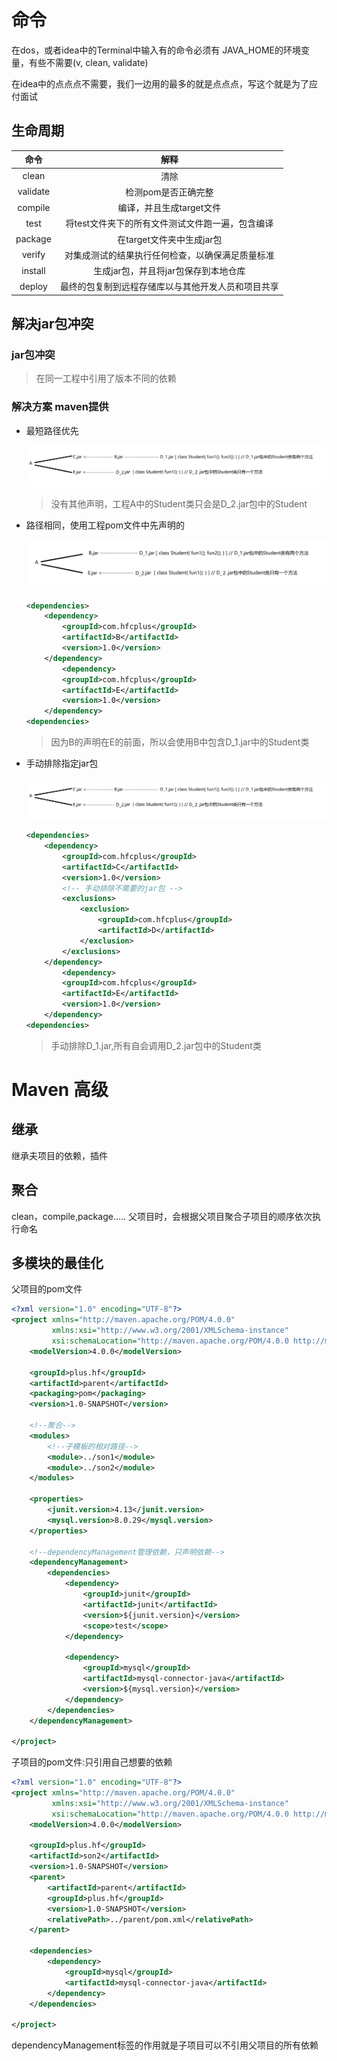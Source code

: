 # 命令

在dos，或者idea中的Terminal中输入有的命令必须有 JAVA_HOME的环境变量，有些不需要(v, clean, validate)

在idea中的点点点不需要，我们一边用的最多的就是点点点，写这个就是为了应付面试

## 生命周期

|   命令   |                        解释                        |
| :------: | :------------------------------------------------: |
|  clean   |                        清除                        |
| validate |                检测pom是否正确完整                 |
| compile  |              编译，并且生成target文件              |
|   test   |  将test文件夹下的所有文件测试文件跑一遍，包含编译  |
| package  |             在target文件夹中生成jar包              |
|  verify  |  对集成测试的结果执行任何检查，以确保满足质量标准  |
| install  |        生成jar包，并且将jar包保存到本地仓库        |
|  deploy  | 最终的包复制到远程存储库以与其他开发人员和项目共享 |

## 解决jar包冲突

### jar包冲突

>在同一工程中引用了版本不同的依赖

### 解决方案 maven提供

* 最短路径优先

  ![image-20220310170124407](maven.assets/image-20220310170124407.png)

  > 没有其他声明，工程A中的Student类只会是D_2.jar包中的Student

* 路径相同，使用工程pom文件中先声明的

  ![image-20220310170347773](maven.assets/image-20220310170347773.png)

  ```xml
  <dependencies>
      <dependency>
          <groupId>com.hfcplus</groupId>
          <artifactId>B</artifactId>
          <version>1.0</version>
      </dependency>
          <dependency>
          <groupId>com.hfcplus</groupId>
          <artifactId>E</artifactId>
          <version>1.0</version>
      </dependency>
  <dependencies>
  ```

  >因为B的声明在E的前面，所以会使用B中包含D_1.jar中的Student类

* 手动排除指定jar包

  ![image-20220310170124407](maven.assets/image-20220310170124407.png)

  ```xml
  <dependencies>
      <dependency>
          <groupId>com.hfcplus</groupId>
          <artifactId>C</artifactId>
          <version>1.0</version>
          <!-- 手动排除不需要的jar包 -->
          <exclusions>
              <exclusion>
                  <groupId>com.hfcplus</groupId>
                  <artifactId>D</artifactId>
              </exclusion>
          </exclusions>
      </dependency>
          <dependency>
          <groupId>com.hfcplus</groupId>
          <artifactId>E</artifactId>
          <version>1.0</version>
      </dependency>
  <dependencies>
  ```

  >手动排除D_1.jar,所有自会调用D_2.jar包中的Student类

# Maven 高级

## 继承

继承夫项目的依赖，插件



## 聚合

clean，compile,package..... 父项目时，会根据父项目聚合子项目的顺序依次执行命名

## 多模块的最佳化

父项目的pom文件

```xml
<?xml version="1.0" encoding="UTF-8"?>
<project xmlns="http://maven.apache.org/POM/4.0.0"
         xmlns:xsi="http://www.w3.org/2001/XMLSchema-instance"
         xsi:schemaLocation="http://maven.apache.org/POM/4.0.0 http://maven.apache.org/xsd/maven-4.0.0.xsd">
    <modelVersion>4.0.0</modelVersion>

    <groupId>plus.hf</groupId>
    <artifactId>parent</artifactId>
    <packaging>pom</packaging>
    <version>1.0-SNAPSHOT</version>

    <!--聚合-->
    <modules>
        <!--子模板的相对路径-->
        <module>../son1</module>
        <module>../son2</module>
    </modules>

    <properties>
        <junit.version>4.13</junit.version>
        <mysql.version>8.0.29</mysql.version>
    </properties>

    <!--dependencyManagement管理依赖，只声明依赖-->
    <dependencyManagement>
        <dependencies>
            <dependency>
                <groupId>junit</groupId>
                <artifactId>junit</artifactId>
                <version>${junit.version}</version>
                <scope>test</scope>
            </dependency>

            <dependency>
                <groupId>mysql</groupId>
                <artifactId>mysql-connector-java</artifactId>
                <version>${mysql.version}</version>
            </dependency>
        </dependencies>
    </dependencyManagement>

</project>
```

子项目的pom文件:只引用自己想要的依赖

```xml
<?xml version="1.0" encoding="UTF-8"?>
<project xmlns="http://maven.apache.org/POM/4.0.0"
         xmlns:xsi="http://www.w3.org/2001/XMLSchema-instance"
         xsi:schemaLocation="http://maven.apache.org/POM/4.0.0 http://maven.apache.org/xsd/maven-4.0.0.xsd">
    <modelVersion>4.0.0</modelVersion>

    <groupId>plus.hf</groupId>
    <artifactId>son2</artifactId>
    <version>1.0-SNAPSHOT</version>
    <parent>
        <artifactId>parent</artifactId>
        <groupId>plus.hf</groupId>
        <version>1.0-SNAPSHOT</version>
        <relativePath>../parent/pom.xml</relativePath>
    </parent>

    <dependencies>
        <dependency>
            <groupId>mysql</groupId>
            <artifactId>mysql-connector-java</artifactId>
        </dependency>
    </dependencies>

</project>
```

dependencyManagement标签的作用就是子项目可以不引用父项目的所有依赖

